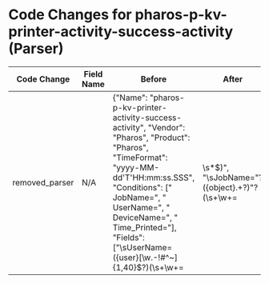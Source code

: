 # Code Changes for pharos-p-kv-printer-activity-success-activity (Parser)

| Code Change | Field Name | Before | After |
|-------------|------------|--------|-------|
| removed_parser | N/A | {"Name": "pharos-p-kv-printer-activity-success-activity", "Vendor": "Pharos", "Product": "Pharos", "TimeFormat": "yyyy-MM-dd'T'HH:mm:ss.SSS", "Conditions": [" JobName=", " UserName=", " DeviceName=", " Time_Printed="], "Fields": ["\sUserName=({user}[\w\.\-\!\#\^\~]{1,40}\$?)(\s+\w+=|\s*$)", "\sJobName=\"?({object}.+?)\"?(\s+\w+=|\s*$)", "\sPages=({num_pages}\d+)(\s+\w+=|\s*$)", "\sFileSize=({bytes}\d+)(\s+\w+=|\s*$)", "\sDeviceName=({printer_name}.+?)(\s+\w+=|\s*$)", "\sDeviceName=({dest_ip}((([0-9a-fA-F.]{0,4}):{1,2}){1,7}([0-9a-fA-F]){0,4})|(((25[0-5]|(2[0-4]|1\d|[0-9]|)\d)\.?\b){4}))(:({dest_port}\d+))?(\s+\w+=|\s*$)", "\sApplicationName=(Unknown|({process_name}.+?))(\s+\w+=|\s*$)"], "ParserVersion": "v1.0.0"} | N/A |